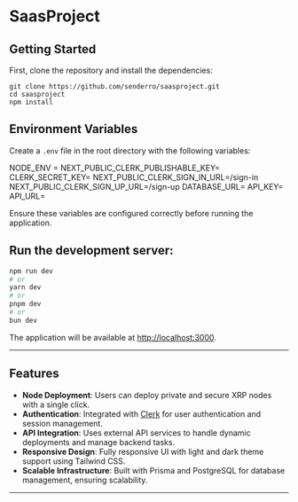# SaasProject

## Getting Started
First, clone the repository and install the dependencies:

```
git clone https://github.com/senderro/saasproject.git
cd saasproject
npm install
```


## Environment Variables

Create a `.env` file in the root directory with the following variables:

NODE_ENV =
NEXT_PUBLIC_CLERK_PUBLISHABLE_KEY=
CLERK_SECRET_KEY=
NEXT_PUBLIC_CLERK_SIGN_IN_URL=/sign-in
NEXT_PUBLIC_CLERK_SIGN_UP_URL=/sign-up
DATABASE_URL=
API_KEY=
API_URL=

Ensure these variables are configured correctly before running the application.

## Run the development server:

```bash
npm run dev
# or
yarn dev
# or
pnpm dev
# or
bun dev
```
The application will be available at [http://localhost:3000](http://localhost:3000).


---

## Features

- **Node Deployment**: Users can deploy private and secure XRP nodes with a single click.
- **Authentication**: Integrated with [Clerk](https://clerk.dev) for user authentication and session management.
- **API Integration**: Uses external API services to handle dynamic deployments and manage backend tasks.
- **Responsive Design**: Fully responsive UI with light and dark theme support using Tailwind CSS.
- **Scalable Infrastructure**: Built with Prisma and PostgreSQL for database management, ensuring scalability.

---
